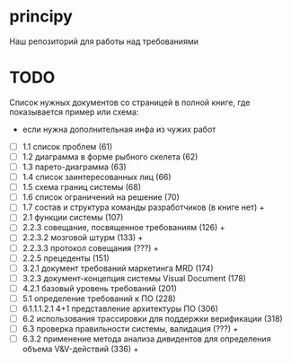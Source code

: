 # principy
Наш репозиторий для работы над требованиями


# TODO
Список нужных документов со страницей в полной книге, где показывается пример или схема:
+ если нужна дополнительная инфа из чужих работ
- [ ] 1.1 список проблем (61)
- [ ] 1.2 диаграмма в форме рыбного скелета (62)
- [ ] 1.3 парето-диаграмма (63)
- [ ] 1.4 список заинтересованных лиц (66)
- [ ] 1.5 схема границ системы (68)
- [ ] 1.6 список ограничений на решение (70)
- [ ] 1.7 состав и структура команды разработчиков (в книге нет) +
- [ ] 2.1 функции системы (107)
- [ ] 2.2.3 совещание, посвященное требованиям (126) +
- [ ] 2.2.3.2 мозговой штурм (133) +
- [ ] 2.2.3.3 протокол совещания (???) +
- [ ] 2.2.5 прецеденты (151)
- [ ] 3.2.1 документ требований маркетинга MRD (174)
- [ ] 3.2.3 документ-концепция системы Visual Document (178)
- [ ] 4.2.1 базовый уровень требований (201)
- [ ] 5.1 определение требований к ПО (228)
- [ ] 6.1.1.1.2.1 4+1 представление архитектуры ПО (306)
- [ ] 6.2 использования трассировки для поддержки верификации  (318)
- [ ] 6.3 проверка правильности системы, валидация (???) +
- [ ] 6.3.2 применение метода анализа дивидентов для определения объема V&V-действий (336) +
